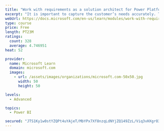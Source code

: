 ```yaml
---
title: "Work with requirements as a solution architect for Power Platform and Dynamics 365"
excerpt: "It is important to capture the customer’s needs accurately. This module explains how to capture requirements and identify functional and non-functional items."
webUrl: https://docs.microsoft.com/en-us/learn/modules/work-with-requirements/
type: course
price: Free
length: PT23M
ratings:
  count: 328
  average: 4.746951
heat: 52

provider:
  name: Microsoft Learn
  domain: microsoft.com
  images:
    - url: /assets/images/organizations/microsoft.com-50x50.jpg
      width: 50
      height: 50

levels:
  - Advanced

topics:
  - Power BI

secured: "JTS1Ky1w0stYZQPt4uYAjeT/MbYPx7Xf8nzqLdNYjZQ149ZzL/Viq3vHXgrO3JOA1I5R5QE0YVYVrX4kXOprs5WUZ6iW1TprIBN5/6Dx2Uq27zOlgOBGV0teKcT6xFRXdciNa1Hq3xHkJSvBXBAwh9gCrIRZyNnRryIM402VCld+RHgnmDPf7LlaRaX9LM0njBlqWSRjCuOSngCFeStnKO1Mm40wXjD9oTNlEBcW7OGQ7Ypl6DqpQT/pyD73y4C5mo2NVwG6jeRzCChwIJvjQaj9WwseMqVV65qKoKbs/MagmebnkyGvlgr1m9jO2dQyVmO1L/mfKDTwXxig1/UBEn9lXmjxkcl7BptwYIBzvwbKqUz8r4C3Pa/MeMZnMK6B1MrwQ5uJA3xr98c0UnPH868S5XWQ40J30nYpODIfQtU=;3aDFaskK+RjHHyGEAewGyQ=="
---
```


